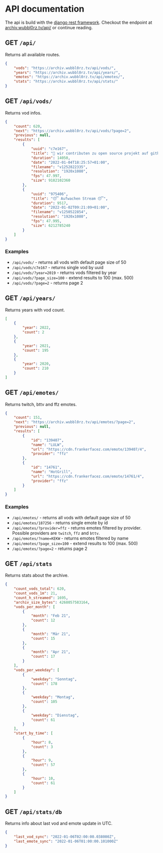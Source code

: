 # API documentation

The api is build with the [django rest framework](https://www.django-rest-framework.org/). Checkout the endpoint at [archiv.wubbl0rz.tv/api/](https://archiv.wubbl0rz.tv/api/) or continue reading.

## GET `/api/`

Returns all available routes.

```json
{
    "vods": "https://archiv.wubbl0rz.tv/api/vods/",
    "years": "https://archiv.wubbl0rz.tv/api/years/",
    "emotes": "https://archiv.wubbl0rz.tv/api/emotes/",
    "stats": "https://archiv.wubbl0rz.tv/api/stats/"
}
```

## GET `/api/vods/`

Returns vod infos.

```json
{
    "count": 620,
    "next": "https://archiv.wubbl0rz.tv/api/vods/?page=2",
    "previous": null,
    "results": [
        {
            "uuid": "c7e167",
            "title": "🚀 wir contributen zu open source projekt auf github 👀",
            "duration": 14050,
            "date": "2022-01-04T18:25:57+01:00",
            "filename": "v1252822335",
            "resolution": "1920x1080",
            "fps": 47.997,
            "size": 9182102360
        },
        {
            "uuid": "975406",
            "title": "😴 Aufwachen Stream 😴",
            "duration": 9517,
            "date": "2022-01-02T09:21:09+01:00",
            "filename": "v1250522854",
            "resolution": "1920x1080",
            "fps": 47.995,
            "size": 6212785240
        }
    ]
}
```
### Examples

* `/api/vods/` - returns all vods with default page size of 50
* `/api/vods/c7e167` - returns single vod by uuid
* `/api/vods/?year=2019` - returns vods filtered by year
* `/api/vods/?page_size=100` - extend results to 100 (max. 500)
* `/api/vods/?page=2` - returns page 2

## GET `/api/years/`

Returns years with vod count.

```json
[
    {
        "year": 2022,
        "count": 2
    },
    {
        "year": 2021,
        "count": 195
    },
    {
        "year": 2020,
        "count": 210
    }
]
```

## GET `/api/emotes/`

Returns twitch, bttv and ffz emotes.

```json
{
    "count": 151,
    "next": "https://archiv.wubbl0rz.tv/api/emotes/?page=2",
    "previous": null,
    "results": [
        {
            "id": "139407",
            "name": "LULW",
            "url": "https://cdn.frankerfacez.com/emote/139407/4",
            "provider": "ffz"
        },
        {
            "id": "14761",
            "name": "HotGrill",
            "url": "https://cdn.frankerfacez.com/emote/14761/4",
            "provider": "ffz"
        }
    ]
}
```

### Examples

* `/api/emotes/` - returns all vods with default page size of 50
* `/api/emotes/187256` - returns single emote by id
* `/api/emotes/?provider=ffz` - returns emotes filtered by provider. Possible providers are `twitch`, `ffz` and `bttv`.
* `/api/emotes/?name=KEKW` - returns emotes filtered by name
* `/api/emotes/?page_size=100` - extend results to 100 (max. 500)
* `/api/emotes/?page=2` - returns page 2

## GET `/api/stats`

Returns stats about the archive.

```json
{
    "count_vods_total": 620,
    "count_vods_1m": 21,
    "count_h_streamed": 1695,
    "archiv_size_bytes": 4268057583164,
    "vods_per_month": [
        {
            "month": "Feb 21",
            "count": 12
        },
        {
            "month": "Mär 21",
            "count": 15
        },
        {
            "month": "Apr 21",
            "count": 17
        }
    ],
    "vods_per_weekday": [
        {
            "weekday": "Sonntag",
            "count": 178
        },
        {
            "weekday": "Montag",
            "count": 105
        },
        {
            "weekday": "Dienstag",
            "count": 61
        }
    ],
    "start_by_time": [
        {
            "hour": 8,
            "count": 3
        },
        {
            "hour": 9,
            "count": 57
        },
        {
            "hour": 10,
            "count": 61
        }
    ]
}
```

## GET `/api/stats/db`

Returns info about last vod and emote update in UTC.

```json
{
    "last_vod_sync": "2022-01-06T02:00:00.038000Z",
    "last_emote_sync": "2022-01-06T01:00:00.101000Z"
}
```

